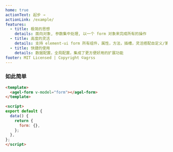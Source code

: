 ```yaml
---
home: true
actionText: 起步 →
actionLink: /example/
features:
  - title: 极简的思想
    details: 面向对象, 参数集中处理, 以一个 form 对象来完成所有的操作
  - title: 高度的灵活
    details: 支持 element-ui form 所有组件，属性，方法，插槽，灵活搭配自定义/第三方组件，
  - title: 快捷的使用
    details: 数据配置，全局配置，集成了更方便好用的扩展功能
footer: MIT Licensed | Copyright ©agrss 
---
```



<!-- <ClientOnly><test-form/></ClientOnly> -->

### 如此简单

```html
<template>
  <agel-form v-model="form"></agel-form>
</template>
 
<script>
export default {
  data() {
    return {
      form: {},
    };
  },
};
</script>
```




